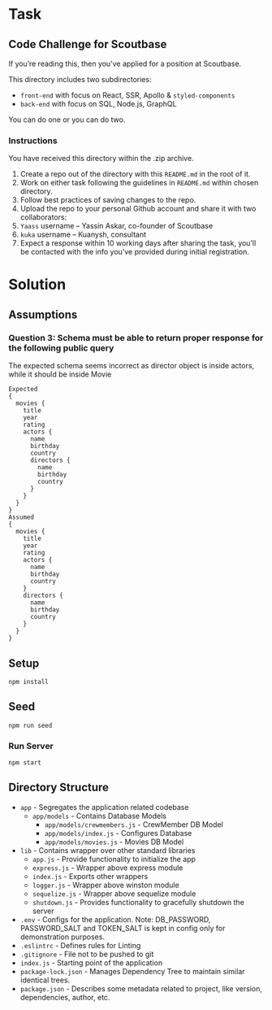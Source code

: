 # Task

## Code Challenge for Scoutbase

If you’re reading this, then you’ve applied for a position at Scoutbase.

This directory includes two subdirectories:

- `front-end` with focus on React, SSR, Apollo & `styled-components`
- `back-end` with focus on SQL, Node.js, GraphQL

You can do one or you can do two.

### Instructions

You have received this directory within the .zip archive.

1. Create a repo out of the directory with this `README.md` in the root of it.
2. Work on either task following the guidelines in `README.md` within chosen directory.
3. Follow best practices of saving changes to the repo.
4. Upload the repo to your personal Github account and share it with two collaborators:
  1. `Yaass` username – Yassin Askar, co-founder of Scoutbase
  2. `kuka` username – Kuanysh, consultant
5. Expect a response within 10 working days after sharing the task, you’ll be contacted with the info you’ve provided during initial registration.

# Solution

## Assumptions

### Question 3: Schema must be able to return proper response for the following public query
The expected schema seems incorrect as director object is inside actors, while it should be inside Movie
```
Expected
{
  movies {
    title
    year
    rating
    actors {
      name
      birthday
      country
      directors {
        name
        birthday
        country
      }
    }
  }
}
Assumed
{
  movies {
    title
    year
    rating
    actors {
      name
      birthday
      country
    }
    directors {
      name
      birthday
      country
    }
  }
}
```

## Setup
`npm install`

## Seed
`npm run seed`

### Run Server
`npm start`

## Directory Structure
- `app` - Segregates the application related codebase
  - `app/models` - Contains Database Models
    - `app/models/crewmembers.js` - CrewMember DB Model
    - `app/models/index.js` - Configures Database
    - `app/models/movies.js` - Movies DB Model
- `lib` - Contains wrapper over other standard libraries
  - `app.js` - Provide functionality to initialize the app
  - `express.js` - Wrapper above express module
  - `index.js` - Exports other wrappers
  - `logger.js` - Wrapper above winston module
  - `sequelize.js` - Wrapper above sequelize module
  - `shutdown.js` - Provides functionality to gracefully shutdown the server
- `.env` - Configs for the application. Note: DB_PASSWORD, PASSWORD_SALT and TOKEN_SALT is kept in config only for demonstration purposes.
- `.eslintrc` - Defines rules for Linting
- `.gitignore` - File not to be pushed to git
- `index.js` - Starting point of the application
- `package-lock.json` - Manages Dependency Tree to maintain similar identical trees.
- `package.json` - Describes some metadata related to project, like version, dependencies, author, etc.
